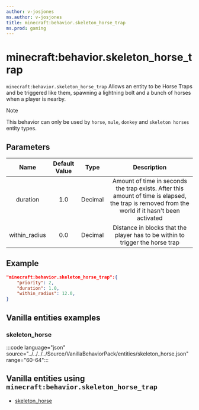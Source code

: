 ```yaml
---
author: v-josjones
ms.author: v-josjones
title: minecraft:behavior.skeleton_horse_trap
ms.prod: gaming
---
```


# minecraft:behavior.skeleton_horse_trap

`minecraft:behavior.skeleton_horse_trap` Allows an entity to be Horse Traps and be triggered like them, spawning a lightning bolt and a bunch of horses when a player is nearby.

> [!NOTE]
> This behavior can only be used by `horse`, `mule`, `donkey` and `skeleton horses` entity types.

## Parameters

|Name |Default Value  |Type  |Description  |
|:---------:|:---------:|:---------:|:---------:|
|duration| 1.0| Decimal| Amount of time in seconds the trap exists. After this amount of time is elapsed, the trap is removed from the world if it hasn't been activated |
|within_radius| 0.0| Decimal| Distance in blocks that the player has to be within to trigger the horse trap |

## Example

```json
"minecraft:behavior.skeleton_horse_trap":{
    "priority": 2,
    "duration": 1.0,
    "within_radius": 12.0,
}
```

## Vanilla entities examples

### skeleton_horse

:::code language="json" source="../../../../Source/VanillaBehaviorPack/entities/skeleton_horse.json" range="60-64":::

## Vanilla entities using `minecraft:behavior.skeleton_horse_trap`

- [skeleton_horse](../../../../Source/VanillaBehaviorPack_Snippets/entities/skeleton_horse.md)
